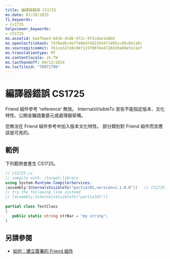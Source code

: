 ```yaml
---
title: 編譯器錯誤 CS1725
ms.date: 07/20/2015
f1_keywords:
- cs1725
helpviewer_keywords:
- CS1725
ms.assetid: baef9ae3-b036-41d6-972c-9f3cdae1e8bd
ms.openlocfilehash: 7470edbc4e7f486d74d21834f1405ccd9c0b110c
ms.sourcegitcommit: 7b1ce327e8c84f115f007be4728d29a89efe11ef
ms.translationtype: MT
ms.contentlocale: zh-TW
ms.lasthandoff: 09/13/2019
ms.locfileid: "70971796"
---
```

# <a name="compiler-error-cs1725"></a>編譯器錯誤 CS1725
Friend 組件參考 'reference' 無效。 InternalsVisibleTo 宣告不能指定版本、文化特性、公開金鑰語彙基元或處理器架構。  
  
 您無法在 Friend 組件參考中加入版本文化特性。 部分類別對 Friend 組件而言應該是可見的。  
  
## <a name="example"></a>範例  
 下列範例會產生 CS1725。  
  
```csharp  
// CS1725.cs  
// compile with: /target:library  
using System.Runtime.CompilerServices;  
[assembly:InternalsVisibleTo("partial01,version=1.1.0.0")]   // CS1725  
// try the following line instead  
// [assembly:InternalsVisibleTo("partial01")]  
  
partial class TestClass   
{  
   public static string strBar = "my string";  
}  
```  
  
## <a name="see-also"></a>另請參閱

- [如何：建立簽署的 Friend 組件](../../standard/assembly/create-signed-friend.md)
